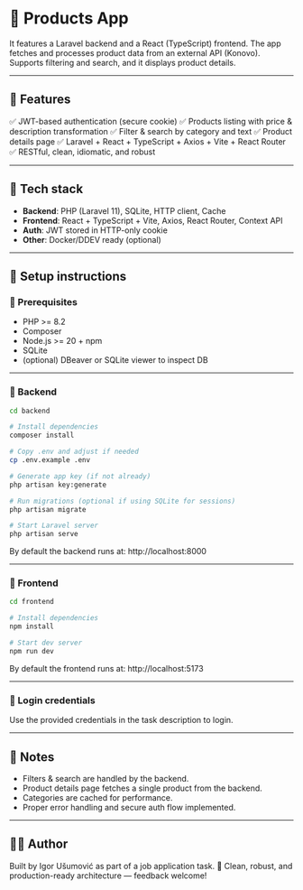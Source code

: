 # 🛒 Products App

It features a Laravel backend and a React (TypeScript) frontend.
The app fetches and processes product data from an external API (Konovo).
Supports filtering and search, and it displays product details.

---

## 🚀 Features

✅ JWT-based authentication (secure cookie)
✅ Products listing with price & description transformation
✅ Filter & search by category and text
✅ Product details page
✅ Laravel + React + TypeScript + Axios + Vite + React Router
✅ RESTful, clean, idiomatic, and robust

---

## 🧰 Tech stack

- **Backend**: PHP (Laravel 11), SQLite, HTTP client, Cache
- **Frontend**: React + TypeScript + Vite, Axios, React Router, Context API
- **Auth**: JWT stored in HTTP-only cookie
- **Other**: Docker/DDEV ready (optional)

---

## 📝 Setup instructions

### 📄 Prerequisites

- PHP >= 8.2
- Composer
- Node.js >= 20 + npm
- SQLite
- (optional) DBeaver or SQLite viewer to inspect DB

---

### 🔷 Backend

```bash
cd backend

# Install dependencies
composer install

# Copy .env and adjust if needed
cp .env.example .env

# Generate app key (if not already)
php artisan key:generate

# Run migrations (optional if using SQLite for sessions)
php artisan migrate

# Start Laravel server
php artisan serve
```

By default the backend runs at:
http://localhost:8000

---

### 🔷 Frontend

```bash
cd frontend

# Install dependencies
npm install

# Start dev server
npm run dev
```

By default the frontend runs at:
http://localhost:5173

---

### 🔗 Login credentials

Use the provided credentials in the task description to login.

---

## 🧹 Notes

- Filters & search are handled by the backend.
- Product details page fetches a single product from the backend.
- Categories are cached for performance.
- Proper error handling and secure auth flow implemented.

---

## 👨‍💻 Author

Built by Igor Ušumović as part of a job application task.
💼 Clean, robust, and production-ready architecture — feedback welcome!
